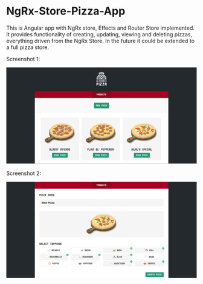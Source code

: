 # NgRx-Store-Pizza-App

This is Angular app with NgRx store, Effects and Router Store implemented. It provides functionality of creating, updating, viewing and deleting pizzas, everything driven from the NgRx Store. In the future it could be extended to a full pizza store.

Screenshot 1:

![](github-images/github-image-1.png)

Screenshot 2:

![](github-images/github-image-2.png)

